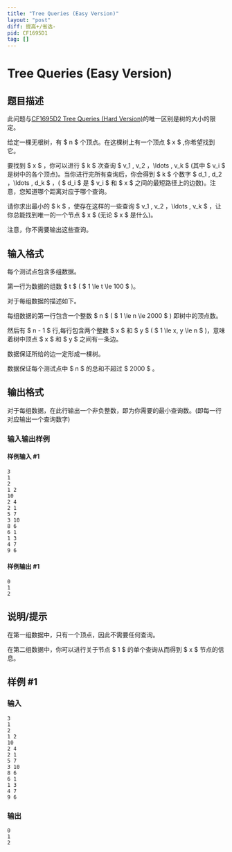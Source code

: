 ```yaml
---
title: "Tree Queries (Easy Version)"
layout: "post"
diff: 提高+/省选-
pid: CF1695D1
tag: []
---
```


# Tree Queries (Easy Version)

## 题目描述

此问题与[CF1695D2 Tree Queries (Hard Version)](https://www.luogu.com.cn/problem/CF1695D2)的唯一区别是树的大小的限定。

给定一棵无根树，有 $ n $ 个顶点。在这棵树上有一个顶点 $ x $ ,你希望找到它。

要找到 $ x $ ，你可以进行 $ k $ 次查询 $ v_1 , v_2 ，\ldots , v_k $ (其中 $ v_i $ 是树中的各个顶点)。当你进行完所有查询后，你会得到 $ k $ 个数字 $ d_1 , d_2 ，\ldots , d_k $ ，( $ d_i $ 是 $ v_i $ 和 $ x $ 之间的最短路径上的边数)。注意，您知道哪个距离对应于哪个查询。

请你求出最小的 $ k $ ，使存在这样的一些查询 $ v_1 , v_2 ，\ldots , v_k $ ，让你总能找到唯一的一个节点 $ x $ (无论 $ x $ 是什么)。

注意，你不需要输出这些查询。

## 输入格式

每个测试点包含多组数据。

第一行为数据的组数 $ t $ ( $ 1 \le t \le 100 $ )。

对于每组数据的描述如下。

每组数据的第一行包含一个整数 $ n $  ( $ 1 \le n \le 2000 $ ) 即树中的顶点数。

然后有 $ n - 1 $ 行,每行包含两个整数 $ x $ 和 $ y $ ( $ 1 \le x, y \le n $ )，意味着树中顶点 $ x $ 和 $ y $ 之间有一条边。

数据保证所给的边一定形成一棵树。

数据保证每个测试点中 $ n $ 的总和不超过 $ 2000 $ 。

## 输出格式

对于每组数据，在此行输出一个非负整数，即为你需要的最小查询数。(即每一行对应输出一个查询数字)

### 输入输出样例

#### 样例输入 #1

```plain
3
1
2
1 2
10
2 4
2 1
5 7
3 10
8 6
6 1
1 3
4 7
9 6
```

#### 样例输出 #1

```plain
0
1
2
```

## 说明/提示

在第一组数据中，只有一个顶点，因此不需要任何查询。

在第二组数据中，你可以进行关于节点 $ 1 $ 的单个查询从而得到 $ x $ 节点的信息。

## 样例 #1

### 输入

```
3
1
2
1 2
10
2 4
2 1
5 7
3 10
8 6
6 1
1 3
4 7
9 6
```

### 输出

```
0
1
2
```

